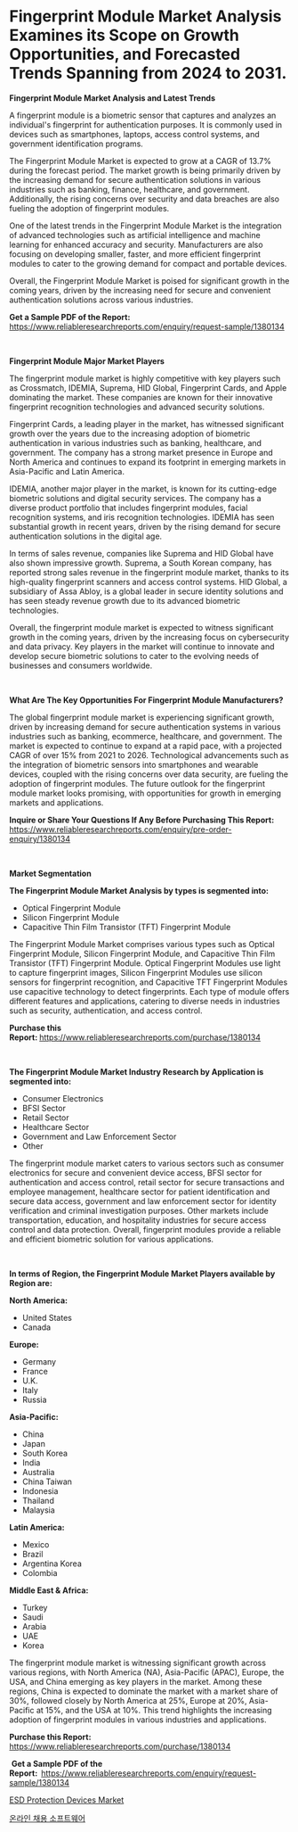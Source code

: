<p><h1>Fingerprint Module Market Analysis Examines its Scope on Growth Opportunities, and Forecasted Trends Spanning from 2024 to 2031.</h1></p><p><strong>Fingerprint Module Market Analysis and Latest Trends</strong></p>
<p><p>A fingerprint module is a biometric sensor that captures and analyzes an individual's fingerprint for authentication purposes. It is commonly used in devices such as smartphones, laptops, access control systems, and government identification programs.</p><p>The Fingerprint Module Market is expected to grow at a CAGR of 13.7% during the forecast period. The market growth is being primarily driven by the increasing demand for secure authentication solutions in various industries such as banking, finance, healthcare, and government. Additionally, the rising concerns over security and data breaches are also fueling the adoption of fingerprint modules.</p><p>One of the latest trends in the Fingerprint Module Market is the integration of advanced technologies such as artificial intelligence and machine learning for enhanced accuracy and security. Manufacturers are also focusing on developing smaller, faster, and more efficient fingerprint modules to cater to the growing demand for compact and portable devices.</p><p>Overall, the Fingerprint Module Market is poised for significant growth in the coming years, driven by the increasing need for secure and convenient authentication solutions across various industries.</p></p>
<p><strong>Get a Sample PDF of the Report:&nbsp;</strong> <a href="https://www.reliableresearchreports.com/enquiry/request-sample/1380134">https://www.reliableresearchreports.com/enquiry/request-sample/1380134</a></p>
<p>&nbsp;</p>
<p><strong>Fingerprint Module Major Market Players</strong></p>
<p><p>The fingerprint module market is highly competitive with key players such as Crossmatch, IDEMIA, Suprema, HID Global, Fingerprint Cards, and Apple dominating the market. These companies are known for their innovative fingerprint recognition technologies and advanced security solutions. </p><p>Fingerprint Cards, a leading player in the market, has witnessed significant growth over the years due to the increasing adoption of biometric authentication in various industries such as banking, healthcare, and government. The company has a strong market presence in Europe and North America and continues to expand its footprint in emerging markets in Asia-Pacific and Latin America.</p><p>IDEMIA, another major player in the market, is known for its cutting-edge biometric solutions and digital security services. The company has a diverse product portfolio that includes fingerprint modules, facial recognition systems, and iris recognition technologies. IDEMIA has seen substantial growth in recent years, driven by the rising demand for secure authentication solutions in the digital age.</p><p>In terms of sales revenue, companies like Suprema and HID Global have also shown impressive growth. Suprema, a South Korean company, has reported strong sales revenue in the fingerprint module market, thanks to its high-quality fingerprint scanners and access control systems. HID Global, a subsidiary of Assa Abloy, is a global leader in secure identity solutions and has seen steady revenue growth due to its advanced biometric technologies.</p><p>Overall, the fingerprint module market is expected to witness significant growth in the coming years, driven by the increasing focus on cybersecurity and data privacy. Key players in the market will continue to innovate and develop secure biometric solutions to cater to the evolving needs of businesses and consumers worldwide.</p></p>
<p>&nbsp;</p>
<p><strong>What Are The Key Opportunities For Fingerprint Module Manufacturers?</strong></p>
<p><p>The global fingerprint module market is experiencing significant growth, driven by increasing demand for secure authentication systems in various industries such as banking, ecommerce, healthcare, and government. The market is expected to continue to expand at a rapid pace, with a projected CAGR of over 15% from 2021 to 2026. Technological advancements such as the integration of biometric sensors into smartphones and wearable devices, coupled with the rising concerns over data security, are fueling the adoption of fingerprint modules. The future outlook for the fingerprint module market looks promising, with opportunities for growth in emerging markets and applications.</p></p>
<p><strong>Inquire or Share Your Questions If Any Before Purchasing This Report:</strong> <a href="https://www.reliableresearchreports.com/enquiry/pre-order-enquiry/1380134">https://www.reliableresearchreports.com/enquiry/pre-order-enquiry/1380134</a></p>
<p>&nbsp;</p>
<p><strong>Market Segmentation</strong></p>
<p><strong>The Fingerprint Module Market Analysis by types is segmented into:</strong></p>
<p><ul><li>Optical Fingerprint Module</li><li>Silicon Fingerprint Module</li><li>Capacitive Thin Film Transistor (TFT) Fingerprint Module</li></ul></p>
<p><p>The Fingerprint Module Market comprises various types such as Optical Fingerprint Module, Silicon Fingerprint Module, and Capacitive Thin Film Transistor (TFT) Fingerprint Module. Optical Fingerprint Modules use light to capture fingerprint images, Silicon Fingerprint Modules use silicon sensors for fingerprint recognition, and Capacitive TFT Fingerprint Modules use capacitive technology to detect fingerprints. Each type of module offers different features and applications, catering to diverse needs in industries such as security, authentication, and access control.</p></p>
<p><strong>Purchase this Report:&nbsp;</strong><a href="https://www.reliableresearchreports.com/purchase/1380134">https://www.reliableresearchreports.com/purchase/1380134</a></p>
<p>&nbsp;</p>
<p><strong>The Fingerprint Module Market Industry Research by Application is segmented into:</strong></p>
<p><ul><li>Consumer Electronics</li><li>BFSI Sector</li><li>Retail Sector</li><li>Healthcare Sector</li><li>Government and Law Enforcement Sector</li><li>Other</li></ul></p>
<p><p>The fingerprint module market caters to various sectors such as consumer electronics for secure and convenient device access, BFSI sector for authentication and access control, retail sector for secure transactions and employee management, healthcare sector for patient identification and secure data access, government and law enforcement sector for identity verification and criminal investigation purposes. Other markets include transportation, education, and hospitality industries for secure access control and data protection. Overall, fingerprint modules provide a reliable and efficient biometric solution for various applications.</p></p>
<p>&nbsp;</p>
<p><strong>In terms of Region, the Fingerprint Module Market Players available by Region are:</strong></p>
<p>
    <p> <strong> North America: </strong>
        <ul>
            <li>United States</li>
            <li>Canada</li>
        </ul>
        </p> 
    <p> <strong> Europe: </strong>
        <ul>
            <li>Germany</li>
            <li>France</li>
            <li>U.K.</li>
            <li>Italy</li>
            <li>Russia</li>
        </ul>
        </p> 
    <p> <strong> Asia-Pacific: </strong>
        <ul>
            <li>China</li>
            <li>Japan</li>
            <li>South Korea</li>
            <li>India</li>
            <li>Australia</li>
            <li>China Taiwan</li>
            <li>Indonesia</li>
            <li>Thailand</li>
            <li>Malaysia</li>
        </ul>
        </p> 
    <p> <strong> Latin America: </strong>
        <ul>
            <li>Mexico</li>
            <li>Brazil</li>
            <li>Argentina Korea</li>
            <li>Colombia</li>
        </ul>
        </p> 
    <p> <strong> Middle East & Africa: </strong>
        <ul>
            <li>Turkey</li>
            <li>Saudi</li>
            <li>Arabia</li>
            <li>UAE</li>
            <li>Korea</li>
        </ul>
    </p>
    </p>
<p><p>The fingerprint module market is witnessing significant growth across various regions, with North America (NA), Asia-Pacific (APAC), Europe, the USA, and China emerging as key players in the market. Among these regions, China is expected to dominate the market with a market share of 30%, followed closely by North America at 25%, Europe at 20%, Asia-Pacific at 15%, and the USA at 10%. This trend highlights the increasing adoption of fingerprint modules in various industries and applications.</p></p>
<p><strong>Purchase this Report: </strong><a href="https://www.reliableresearchreports.com/purchase/1380134">https://www.reliableresearchreports.com/purchase/1380134</a></p>
<p>&nbsp;<strong>Get a Sample PDF of the Report:&nbsp;&nbsp;</strong><a href="https://www.reliableresearchreports.com/enquiry/request-sample/1380134">https://www.reliableresearchreports.com/enquiry/request-sample/1380134</a></p>
<p><strong></strong></p>
<p><p><a href="https://github.com/YashRP12/Market-Research-Report-List-4/blob/main/esd-protection-devices-market.md">ESD Protection Devices Market</a></p><p><a href="https://github.com/qpfbabw35734906/Market-Research-Report-List-1/blob/main/643362811669.md">온라인 채용 소프트웨어</a></p></p>
